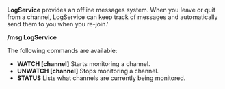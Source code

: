 **LogService** provides an offline messages system. When you leave
or quit from a channel, LogService can keep track of messages and
automatically send them to you when you re-join.'

**/msg LogService <command>**

The following commands are available:
  * **WATCH [channel]**      Starts monitoring a channel.
  * **UNWATCH [channel]**    Stops monitoring a channel.
  * **STATUS**               Lists what channels are currently being monitored.
